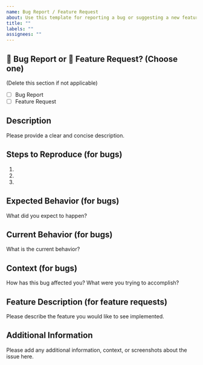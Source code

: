 ```yaml
---
name: Bug Report / Feature Request
about: Use this template for reporting a bug or suggesting a new feature.
title: ""
labels: ""
assignees: ""
---
```


## 🐛 Bug Report or 🚀 Feature Request? (Choose one)

(Delete this section if not applicable)

- [ ] Bug Report
- [ ] Feature Request

## Description

Please provide a clear and concise description.

## Steps to Reproduce (for bugs)

1.
2.
3.

## Expected Behavior (for bugs)

What did you expect to happen?

## Current Behavior (for bugs)

What is the current behavior?

## Context (for bugs)

How has this bug affected you? What were you trying to accomplish?

## Feature Description (for feature requests)

Please describe the feature you would like to see implemented.

## Additional Information

Please add any additional information, context, or screenshots about the issue here.
